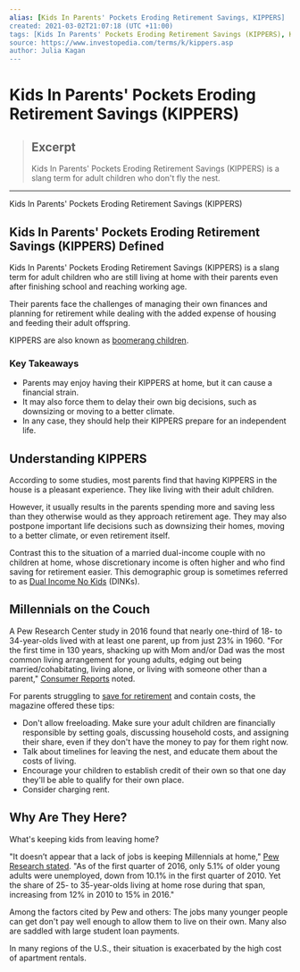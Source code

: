 ```yaml
---
alias: [Kids In Parents' Pockets Eroding Retirement Savings, KIPPERS]
created: 2021-03-02T21:07:18 (UTC +11:00)
tags: [Kids In Parents' Pockets Eroding Retirement Savings (KIPPERS), Kids In Parents' Pockets Eroding Retirement Savings (KIPPERS)]
source: https://www.investopedia.com/terms/k/kippers.asp
author: Julia Kagan
---
```


# Kids In Parents' Pockets Eroding Retirement Savings (KIPPERS)

> ## Excerpt
> Kids In Parents' Pockets Eroding Retirement Savings (KIPPERS) is a slang term for adult children who don't fly the nest.

---

Kids In Parents' Pockets Eroding Retirement Savings (KIPPERS)
## Kids In Parents' Pockets Eroding Retirement Savings (KIPPERS) Defined

Kids In Parents' Pockets Eroding Retirement Savings (KIPPERS) is a slang term for adult children who are still living at home with their parents even after finishing school and reaching working age.

Their parents face the challenges of managing their own finances and planning for retirement while dealing with the added expense of housing and feeding their adult offspring.

KIPPERS are also known as [boomerang children](https://www.investopedia.com/terms/b/boomerangs.asp).

### Key Takeaways

-   Parents may enjoy having their KIPPERS at home, but it can cause a financial strain.
-   It may also force them to delay their own big decisions, such as downsizing or moving to a better climate.
-   In any case, they should help their KIPPERS prepare for an independent life.

## Understanding KIPPERS

According to some studies, most parents find that having KIPPERS in the house is a pleasant experience. They like living with their adult children.

However, it usually results in the parents spending more and saving less than they otherwise would as they approach retirement age. They may also postpone important life decisions such as downsizing their homes, moving to a better climate, or even retirement itself.

Contrast this to the situation of a married dual-income couple with no children at home, whose discretionary income is often higher and who find saving for retirement easier. This demographic group is sometimes referred to as [Dual Income No Kids](https://www.investopedia.com/terms/d/dinks.asp) (DINKs).

## Millennials on the Couch

A Pew Research Center study in 2016 found that nearly one-third of 18- to 34-year-olds lived with at least one parent, up from just 23% in 1960. "For the first time in 130 years, shacking up with Mom and/or Dad was the most common living arrangement for young adults, edging out being married/cohabitating, living alone, or living with someone other than a parent," [Consumer Reports](https://www.investopedia.com/terms/c/consumer-reports.asp) noted.

For parents struggling to [save for retirement](https://www.investopedia.com/terms/r/retirement-planning.asp) and contain costs, the magazine offered these tips:

-   Don't allow freeloading. Make sure your adult children are financially responsible by setting goals, discussing household costs, and assigning their share, even if they don't have the money to pay for them right now.
-   Talk about timelines for leaving the nest, and educate them about the costs of living.
-   Encourage your children to establish credit of their own so that one day they'll be able to qualify for their own place.
-   Consider charging rent.

## Why Are They Here?

What's keeping kids from leaving home?

"It doesn’t appear that a lack of jobs is keeping Millennials at home," [Pew Research stated](http://www.pewresearch.org/fact-tank/2017/05/05/its-becoming-more-common-for-young-adults-to-live-at-home-and-for-longer-stretches/). "As of the first quarter of 2016, only 5.1% of older young adults were unemployed, down from 10.1% in the first quarter of 2010. Yet the share of 25- to 35-year-olds living at home rose during that span, increasing from 12% in 2010 to 15% in 2016."

Among the factors cited by Pew and others: The jobs many younger people can get don't pay well enough to allow them to live on their own. Many also are saddled with large student loan payments.

In many regions of the U.S., their situation is exacerbated by the high cost of apartment rentals.
